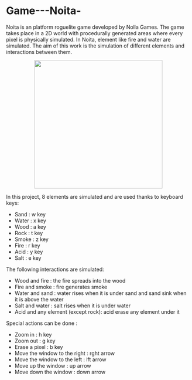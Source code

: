 # Game---Noita-


Noita is an platform roguelite game developed by Nolla Games. The game takes place in a 2D world with procedurally generated areas where every pixel is physically simulated. In Noita, element like fire and water are simulated. The aim of this work is the simulation of different elements and interactions between them. 



<p align="center"> 
<img src="https://github.com/gipi333/Simulation-game---Noita---element-simulation/blob/main/Noita.png" width="350" height="350" > 
</p>

In this project, 8 elements are simulated and are used thanks to keyboard keys:
- Sand : w key
- Water : x key 
- Wood : a key
- Rock : t key
- Smoke : z key
- Fire : r key
- Acid : y key
- Salt : e key


The following interactions are simulated:
- Wood and fire : the fire spreads into the wood
- Fire and smoke : fire generates smoke
- Water and sand : water rises when it is under sand and sand sink when it is above the water
- Salt and water : salt rises when it is under water
- Acid and any element (except rock): acid erase any element under it



Special actions can be done :
- Zoom in : h key 
- Zoom out : g key
- Erase a pixel : b key
- Move the window to the right : rght arrow
- Move the window to the left : lft arrow
- Move up the window : up arrow
- Move down the window : down arrow





